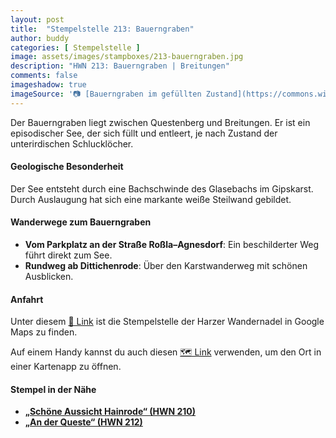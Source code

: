 ```yaml
---
layout: post
title:  "Stempelstelle 213: Bauerngraben"
author: buddy
categories: [ Stempelstelle ]
image: assets/images/stampboxes/213-bauerngraben.jpg
description: "HWN 213: Bauerngraben | Breitungen"
comments: false
imageshadow: true
imageSource: '📷 [Bauerngraben im gefüllten Zustand](https://commons.wikimedia.org/wiki/File:Bauerngraben_im_gef%C3%BCllten_Zustand.jpg) von <a href="https://de.wikipedia.org/wiki/Benutzer:Hejkal" class="extiw" title="de:Benutzer:Hejkal">Hejkal</a> unter Lizenz [CC BY-SA 2.0 de](https://creativecommons.org/licenses/by-sa/2.0/de/deed.en)'
---
```


Der Bauerngraben liegt zwischen Questenberg und Breitungen. Er ist ein episodischer See, der sich füllt und entleert, je nach Zustand der unterirdischen Schlucklöcher. 

#### Geologische Besonderheit

Der See entsteht durch eine Bachschwinde des Glasebachs im Gipskarst. Durch Auslaugung hat sich eine markante weiße Steilwand gebildet. 

#### Wanderwege zum Bauerngraben

- **Vom Parkplatz an der Straße Roßla–Agnesdorf**: Ein beschilderter Weg führt direkt zum See. 
- **Rundweg ab Dittichenrode**: Über den Karstwanderweg mit schönen Ausblicken. 

#### Anfahrt

Unter diesem [📍 Link](https://www.google.com/maps/dir/?api=1&origin=&destination=51.48897%2C%2011.07794) ist die Stempelstelle der Harzer Wandernadel in Google Maps zu finden.

<div class="android-only">
  Auf einem Handy kannst du auch diesen 
  <a href="geo:51.48897,11.07794">🗺️ Link</a> 
  verwenden, um den Ort in einer Kartenapp zu öffnen.
  <p></p>
</div>

#### Stempel in der Nähe

- [**„Schöne Aussicht Hainrode“ (HWN 210)**](/stempelstelle-210-schoene-aussicht-hainrode)
- [**„An der Queste“ (HWN 212)**](/stempelstelle-212-an-der-queste)
